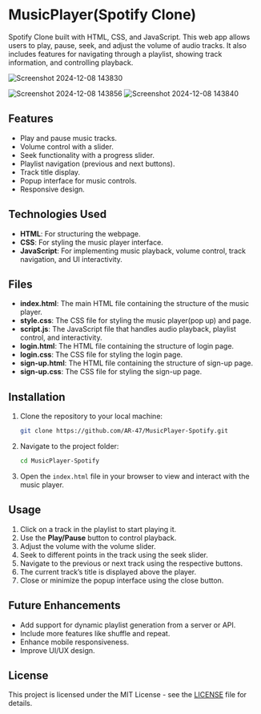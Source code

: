 # MusicPlayer(Spotify Clone)

Spotify Clone built with HTML, CSS, and JavaScript. This web app allows users to play, pause, seek, and adjust the volume of audio tracks. It also includes features for navigating through a playlist, showing track information, and controlling playback.

![Screenshot 2024-12-08 143830](https://github.com/user-attachments/assets/bfa89522-d2a7-45cf-99b2-9831dc89bd92)

![Screenshot 2024-12-08 143856](https://github.com/user-attachments/assets/b7bf13bb-9b5c-4602-b4f1-743e3c98d998)
![Screenshot 2024-12-08 143840](https://github.com/user-attachments/assets/21af9264-b436-47af-902c-1c7cab85ab75)





## Features
- Play and pause music tracks.
- Volume control with a slider.
- Seek functionality with a progress slider.
- Playlist navigation (previous and next buttons).
- Track title display.
- Popup interface for music controls.
- Responsive design.

## Technologies Used
- **HTML**: For structuring the webpage.
- **CSS**: For styling the music player interface.
- **JavaScript**: For implementing music playback, volume control, track navigation, and UI interactivity.

## Files
- **index.html**: The main HTML file containing the structure of the music player.
- **style.css**: The CSS file for styling the music player(pop up) and page.
- **script.js**: The JavaScript file that handles audio playback, playlist control, and interactivity.
- **login.html**: The HTML file containing the structure of login page.
- **login.css**: The CSS file for styling the login page.
- **sign-up.html**: The HTML file containing the structure of sign-up page.
- **sign-up.css**: The CSS file for styling the sign-up page.
    

## Installation

1. Clone the repository to your local machine:
    ```bash
    git clone https://github.com/AR-47/MusicPlayer-Spotify.git
    ```
   
2. Navigate to the project folder:
    ```bash
    cd MusicPlayer-Spotify
    ```

3. Open the `index.html` file in your browser to view and interact with the music player.

## Usage
1. Click on a track in the playlist to start playing it.
2. Use the **Play/Pause** button to control playback.
3. Adjust the volume with the volume slider.
4. Seek to different points in the track using the seek slider.
5. Navigate to the previous or next track using the respective buttons.
6. The current track’s title is displayed above the player.
7. Close or minimize the popup interface using the close button.

## Future Enhancements
- Add support for dynamic playlist generation from a server or API.
- Include more features like shuffle and repeat.
- Enhance mobile responsiveness.
- Improve UI/UX design.

## License
This project is licensed under the MIT License - see the [LICENSE](LICENSE) file for details.
